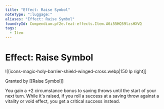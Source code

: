 ```yaml
---
title: "Effect: Raise Symbol"
noteType: ":luggage:"
aliases: "Effect: Raise Symbol"
foundryId: Compendium.pf2e.feat-effects.Item.A6i55HQ59lzsHXVQ
tags:
  - Item
---
```


# Effect: Raise Symbol
![[icons-magic-holy-barrier-shield-winged-cross.webp|150 lp right]]

Granted by [[Raise Symbol]]

You gain a +2 circumstance bonus to saving throws until the start of your next turn. While it's raised, if you roll a success at a saving throw against a vitality or void effect, you get a critical success instead.

